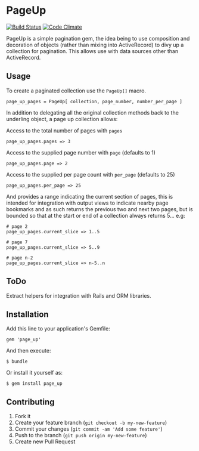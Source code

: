 # PageUp
[![Build Status](https://secure.travis-ci.org/JonRowe/page_up.png)](http://travis-ci.org/JonRowe/page_up) [![Code Climate](https://codeclimate.com/github/JonRowe/page_up.png)](https://codeclimate.com/github/JonRowe/page_up)

PageUp is a simple pagination gem, the idea being to use composition and
decoration of objects (rather than mixing into ActiveRecord) to divy up a
collection for pagination. This allows use with data sources other than ActiveRecord.

## Usage

To create a paginated collection use the `PageUp[]` macro.

`page_up_pages = PageUp[ collection, page_number, number_per_page ]`

In addition to delegating all the original collection methods back to the
underling object, a page up collection allows:

Access to the total number of pages with `pages`

`page_up_pages.pages => 3`

Access to the supplied page number with `page` (defaults to 1)

`page_up_pages.page => 2`

Access to the supplied per page count with `per_page` (defaults to 25)

`page_up_pages.per_page => 25`

And provides a range indicating the current section of pages, this is intended
for integration with output views to indicate nearby page bookmarks and as
such returns the previous two and next two pages, but is bounded so that at the
start or end of a collection always returns 5... e.g:

```
# page 2
page_up_pages.current_slice => 1..5 

# page 7
page_up_pages.current_slice => 5..9 

# page n-2
page_up_pages.current_slice => n-5..n 
```

## ToDo

Extract helpers for integration with Rails and ORM libraries.

## Installation

Add this line to your application's Gemfile:

    gem 'page_up'

And then execute:

    $ bundle

Or install it yourself as:

    $ gem install page_up

## Contributing

1. Fork it
2. Create your feature branch (`git checkout -b my-new-feature`)
3. Commit your changes (`git commit -am 'Add some feature'`)
4. Push to the branch (`git push origin my-new-feature`)
5. Create new Pull Request
